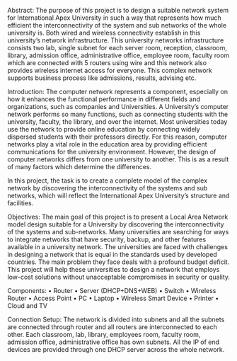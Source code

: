 Abstract:
The purpose of this project is to design a suitable network system for International Apex University in such a way that represents how much efficient the interconnectivity of the system and sub networks of the whole university is. Both wired and wireless connectivity establish in this university’s network infrastructure. This university networks infrastructure consists two lab, single subnet for each server room, reception, classroom, library, admission office, administrative office, employee room, faculty room which are connected with 5 routers using wire and this network also provides wireless internet access for everyone. This complex network supports business process like admissions, results, advising etc.

Introduction:
The computer network represents a component, especially on how it enhances the functional performance in different fields and organizations, such as companies and Universities. A University’s computer network performs so many functions, such as connecting students with the university, faculty, the library, and over the internet. Most universities today use the network to provide online education by connecting widely dispersed students with their professors directly. For this reason, computer networks play a vital role in the education area by providing efficient communications for the university environment. However, the design of computer networks differs from one university to another. This is as a result of many factors which determine the differences.

In this project, the task is to create a complete model of the complex network by discovering the interconnectivity of the systems and sub networks, which will reflect the International Apex University’s structure and facilities.

Objectives:
The main goal of this project is to present a Local Area Network model design suitable for a University by discovering the interconnectivity of the systems and sub-networks. Many universities are searching for ways to integrate networks that have security, backup, and other features available in a university network. The universities are faced with challenges in designing a network that is equal in the standards used by developed countries. The main problem they face deals with a profound budget deficit. This project will help these universities to design a network that employs low-cost solutions without unacceptable compromises in security or quality.

Components:
• Router
• Server (DHCP+DNS+WEB)
• Switch
• Wireless Router
• Access Point
• PC
• Laptop
• Wireless Smart Device
• Printer
• Cloud and TV

Connection Setup:
The network is divided into subnets and all the subnets are connected through router and all routers are interconnected to each other. Each classroom, lab, library, employees room, faculty room, admission office, administrative office has own subnets. All the IP of end devices are provided through one DHCP server across the whole network.

